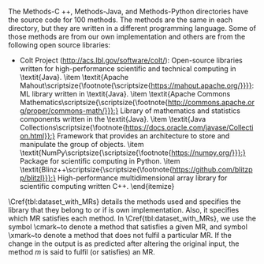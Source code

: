 The Methods-C ++, Methods-Java, and Methods-Python directories have the source code for 100 methods. The methods are the same in each directory, but they are written in a different programming language. Some of those methods are from our own implementation and others are from the following open source libraries:

- Colt Project (http://acs.lbl.gov/software/colt/): Open-source libraries written for high-performance scientific and technical computing in \textit{Java}.
    \item \textit{Apache Mahout\scriptsize{\footnote{\scriptsize{https://mahout.apache.org/}}}}: ML library written in \textit{Java}. 
    \item \textit{Apache Commons Mathematics\scriptsize{\scriptsize{\footnote{http://commons.apache.org/proper/commons-math/}}}:} Library of mathematics and statistics components written in the \textit{Java}.
    \item \textit{Java Collections\scriptsize{\footnote{https://docs.oracle.com/javase/Collection.html}}:} Framework that provides an architecture to store and manipulate the group of objects.
    \item \textit{NumPy\scriptsize{\scriptsize{\footnote{https://numpy.org/}}}:} Package for scientific computing in Python.
    \item \textit{Blinz++\scriptsize{\scriptsize{\footnote{https://github.com/blitzpp/blitzl}}}:} High-performance multidimensional array library for scientific computing written C++.
\end{itemize}


\Cref{tbl:dataset_with_MRs} details the methods used and specifies the library that they belong to or if is own implementation. Also, it specifies which MR satisfies each method. In \Cref{tbl:dataset_with_MRs}, we use the symbol \cmark~to denote a method that satisfies a given MR, and symbol \xmark~to denote a method that does not fulfil a particular MR. If the change in the output is as predicted after altering the original input, the method $m$ is said to fulfil (or satisfies) an MR.
